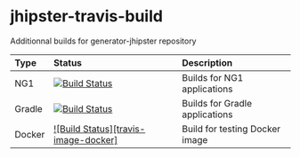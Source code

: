 # jhipster-travis-build

Additionnal builds for generator-jhipster repository

| Type     | Status                                             | Description                    |
|:---------|:---------------------------------------------------|:-------------------------------|
| NG1      | [![Build Status][travis-image-master]][travis-url] | Builds for NG1 applications    |
| Gradle   | [![Build Status][travis-image-gradle]][travis-url] | Builds for Gradle applications |
| Docker   | [![Build Status][travis-image-docker]][travis-url] | Build for testing Docker image |

[travis-url]: https://travis-ci.org/hipster-labs/jhipster-travis-build/branches
[travis-image-master]: https://travis-ci.org/hipster-labs/jhipster-travis-build.svg?branch=master
[travis-image-gradle]: https://travis-ci.org/hipster-labs/jhipster-travis-build.svg?branch=gradle
